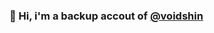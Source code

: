 <h3 align="left">
  👤 Hi, i'm a backup accout of <strong><a href="https://github.com/voidshin" alt="main profile">@voidshin</a></strong>
</h3>

<!---
jeffmbueno/jeffmbueno is a ✨ special ✨ repository because its `README.md` (this file) appears on your GitHub profile.
You can click the Preview link to take a look at your changes.
--->
